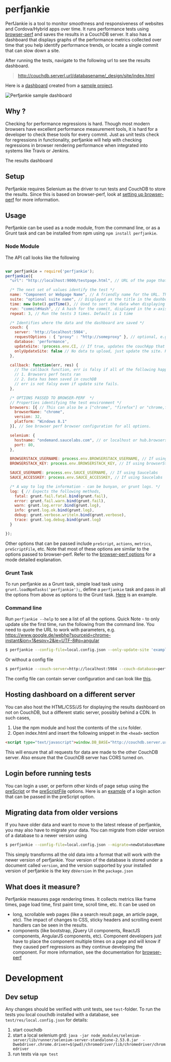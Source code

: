 # perfjankie

PerfJankie is a tool to monitor smoothness and responsiveness of websites and Cordova/Hybrid apps over time. It runs performance tests using [browser-perf](http://github.com/axemclion/browser-perf) and saves the results in a CouchDB server. 
It also has a dashboard that displays graphs of the performance metrics collected over time that you help identify performance trends, or locate a single commit that can slow down a site. 

After running the tests, navigate to the following url to see the results dashboard. 

> http://couchdb.serverl.url/databasename/_design/site/index.html

Here is a [dashboard](http://nparashuram.com/perfslides/perfjankie) created from a [sample project](http://github.com/axemclion/perfslides). 

![Perfjankie sample dashboard](http://i.imgur.com/3VO8T4C.png "A sample dashboard for perfjankie")

## Why ? 
Checking for performance regressions is hard. Though most modern browsers have excellent performance measurement tools, it is hard for a developer to check these tools for every commit. Just as unit tests check for regressions in functionality, perfjankie will help with checking regressions in browser rendering performance when integrated into systems like Travis or Jenkins. 

The results dashboard 
## Setup
Perfjankie requires Selenium as the driver to run tests and CouchDB to store the results. Since this is based on browser-perf, look at [setting up browser-perf](https://github.com/axemclion/browser-perf/wiki/Setup-Instructions) for more information. 

## Usage

Perfjankie can be used as a node module, from the command line, or as a Grunt task and can be installed from npm using `npm install perfjankie`. 

### Node Module

The API call looks like the following

```javascript

var perfjankie = require('perfjankie');
perfjankie({
  "url": "http://localhost:9000/testpage.html", // URL of the page that you would like to test.

  /* The next set of values identify the test */
  name: "Component or Webpage Name", // A friendly name for the URL. This is shown as component name in the dashboard
  suite: "optional suite name", // Displayed as the title in the dashboard. Only 1 suite name for all components
  time: new Date().getTime(), // Used to sort the data when displaying graph. Can be the time when a commit was made
  run: "commit#Hash", // A hash for the commit, displayed in the x-axis in the dashboard
  repeat: 3, // Run the tests 3 times. Default is 1 time

  /* Identifies where the data and the dashboard are saved */
  couch: {
    server: 'http://localhost:5984',    
    requestOptions : { "proxy" : "http://someproxy" }, // optional, e.g. useful for http basic auth, see Please check [request] for more information on the defaults. They support features like cookie jar, proxies, ssl, etc.
    database: 'performance', 
    updateSite: !process.env.CI, // If true, updates the couchApp that shows the dashboard. Set to false in when running Continuous integration, run this the first time using command line. 
    onlyUpdateSite: false // No data to upload, just update the site. Recommended to do from dev box as couchDB instance may require special access to create views.
  },

  callback: function(err, res) {
    // The callback function, err is falsy if all of the following happen
    // 1. Browsers perf tests ran
    // 2. Data has been saved in couchDB
    // err is not falsy even if update site fails. 
  },

  /* OPTIONS PASSED TO BROWSER-PERF  */
  // Properties identifying the test environment */
  browsers: [{ // This can also be a ["chrome", "firefox"] or "chrome,firefox"
    browserName: "chrome",
    version: 32,
    platform: "Windows 8.1"
  }], // See browser perf browser configuration for all options. 

  selenium: {
    hostname: "ondemand.saucelabs.com", // or localhost or hub.browserstack.com
    port: 80,
  },

  BROWSERSTACK_USERNAME: process.env.BROWSERSTACK_USERNAME, // If using browserStack
  BROWSERSTACK_KEY: process.env.BROWSERSTACK_KEY, // If using browserStack, this is automatically added to browsers object

  SAUCE_USERNAME: process.env.SAUCE_USERNAME, // If using Saucelabs
  SAUCE_ACCESSKEY: process.env.SAUCE_ACCESSKEY, // If using Saucelabs

  /* A way to log the information - can be bunyan, or grunt logs. */
  log: { // Expects the following methods,  
    fatal: grunt.fail.fatal.bind(grunt.fail),
    error: grunt.fail.warn.bind(grunt.fail),
    warn: grunt.log.error.bind(grunt.log),
    info: grunt.log.ok.bind(grunt.log),
    debug: grunt.verbose.writeln.bind(grunt.verbose),
    trace: grunt.log.debug.bind(grunt.log)
  }

});

```

Other options that can be passed include `preScript`, `actions`, `metrics`, `preScriptFile`, etc. Note that most of these options are similar to the options passed to browser-perf. Refer to the [browser-perf options](https://github.com/axemclion/browser-perf/wiki/Node-Module---API) for a mode detailed explanation. 

### Grunt Task
To run perfjankie as a Grunt task, simple load task using `grunt.loadNpmTasks('perfjankie');`, define a `perfjankie` task and pass in all the options from above as options to the Grunt task. [Here](https://github.com/axemclion/perfslides/blob/38b4f6e246c5ab971ce2957ec78bb701dbbc3038/Gruntfile.js#L57) is an example. 

### Command line
Run `perfjankie --help` to see a list of all the options. 
Quick Note - to only update site the first time, run the following from the command line. You need to quote the URL to work with parameters, e.g. https://www.google.de/webhp?sourceid=chrome-instant&ion=1&espv=2&ie=UTF-8#q=angular

```bash
$ perfjankie --config-file=local.config.json --only-update-site 'example.com'
```
Or without a config file

```bash
$ perfjankie --couch-server=http://localhost:5984 --couch-database=perfjankie-test --couch-user=admin_user --couch-pwd=admin_pass --name=Google 'https://www.google.de/webhp?sourceid=chrome-instant&ion=1&espv=2&ie=UTF-8#q=angular'
```

The config file can contain server configuration and can look like [this](https://github.com/axemclion/perfjankie/blob/master/test/res/local.config.json). 

## Hosting dashboard on a different server
You can also host the HTML/CSS/JS for displaying the results dashboard on not on CouchDB, but a different static server, possibly behind a CDN. In such cases, 
1. Use the npm module and host the contents of the `site` folder. 
2. Open index.html and insert the following snippet in the `<head>` section

```html
<script type="text/javascript">window.DB_BASE="http://couchdb.server.url/databasename/_design";</script>
```

This will ensure that all requests for data are made to the other CouchDB server. Also ensure that the CouchDB server has CORS turned on. 

## Login before running tests

You can login a user, or perform other kinds of page setup using the [preScript](https://github.com/axemclion/browser-perf/wiki/Node-Module---API#prescript) or the [preScriptFile](https://github.com/axemclion/browser-perf/wiki/Node-Module---API#prescriptfile) options. Here is an [example](https://github.com/axemclion/browser-perf/wiki/FAQ#how-can-i-test-a-page-that-requires-login) of a login action that can be passed in the preScript option. 

## Migrating data from older versions 
If you have older data and want to move to the latest release of perfjankie, you may also have to migrate your data. You can migrate from older version of a database to a newer version using 

```bash
$ perfjankie --config-file=local.config.json --migrate=newDatabaseName
```

This simply transforms all the old data into a format that will work with the newer version of perfjankie. Your version of the database is stored under a document called `version`, and the version supported by your installed version of perfjankie is the key `dbVersion` in the `package.json`

## What does it measure? 

Perfjankie measures page rendering times. It collects metrics like frame times, page load time, first paint time, scroll time, etc. It can be used on 
* long, scrollable web pages (like a search result page, an article page, etc). The impact of changes to CSS, sticky headers and scrolling event handlers can be seen in the results. 
* components (like bootstrap, jQuery UI components, ReactJS components, AngularJS components, etc). Component developers just have to place the component multiple times on a page and will know if they caused perf regressions as they continue developing the component. 
For more information, see the documentation for [browser-perf](http://github.com/axemclion/browser-perf)

# Development

## Dev setup

Any changes should be verified with unit tests, see `test`-folder.
To run the tests you local couchdb installed with a database, see `test/res/local.config.json` for details:

  1. start couchdb
  2. start a local selenium grd: `java -jar node_modules/selenium-server/lib/runner/selenium-server-standalone-2.53.0.jar  -Dwebdriver.chrome.driver=$(pwd)/chromedriver/lib/chromedriver/chromedriver`
  3. run tests via `npm test`